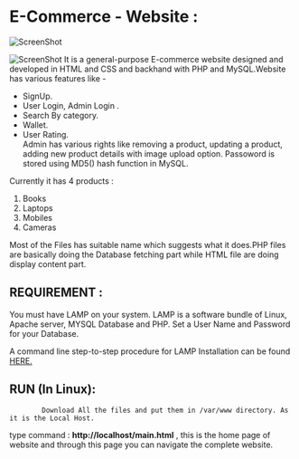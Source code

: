 E-Commerce - Website :
=====================

![ScreenShot](https://raw.github.com/Narender14/E-commerce/master/images/Home.png)

![ScreenShot](https://raw.github.com/Narender14/E-commerce/master/images/Search.png)
It is a general-purpose E-commerce website designed and developed in HTML and CSS and backhand with PHP
and MySQL.Website has various features like -

<ul>
<li>SignUp.</li>
<li>User Login, Admin Login .</li>
<li>Search By category.</li>
<li>Wallet.</li>
<li>User Rating.</li>
Admin has various rights like removing a product, updating a product, adding new product details with image upload option.
Passoword is stored using  MD5() hash function in MySQL.
</ul>

Currently it has 4 products :
<ol>
<li>Books</li>
<li>Laptops</li>
<li>Mobiles</li>
<li>Cameras</li>
</ol>

Most of the Files has suitable name which suggests what it does.PHP files are basically doing the Database fetching 
part while HTML file are doing display content part.


REQUIREMENT :
-------------
You must have LAMP on your system. LAMP is a software bundle of Linux, Apache server, MYSQL Database and PHP.
Set a User Name and Password for your Database.

A command line step-to-step procedure for LAMP Installation can be found [HERE.](https://help.ubuntu.com/community/ApacheMySQLPHP/) 

RUN (In Linux):
---
            Download All the files and put them in /var/www directory. As it is the Local Host.

type command : **http://localhost/main.html** , this is the home page of website and through this page you can navigate the
complete website.
            



